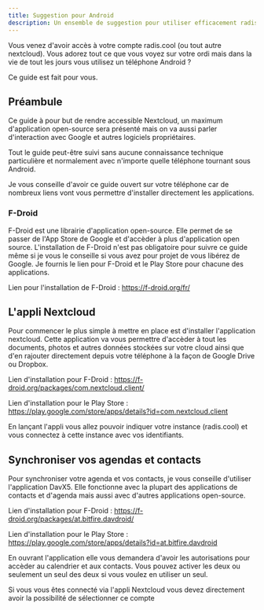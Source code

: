 ```yaml
---
title: Suggestion pour Android
description: Un ensemble de suggestion pour utiliser efficacement radis.cool sur android
---
```


Vous venez d'avoir accès à votre compte radis.cool (ou tout autre nextcloud). Vous adorez tout ce que vous voyez sur votre ordi mais dans la vie de tout les jours vous utilisez un téléphone Android ?

Ce guide est fait pour vous.

## Préambule

Ce guide à pour but de rendre accessible Nextcloud, un maximum d'application open-source sera présenté mais on va aussi parler d'interaction avec Google et autres logiciels propriétaires. 

Tout le guide peut-être suivi sans aucune connaissance technique particulière et normalement avec n'importe quelle téléphone tournant sous Android.

Je vous conseille d'avoir ce guide ouvert sur votre téléphone car de nombreux liens vont vous permettre d'installer directement les applications. 

### F-Droid

F-Droid est une librairie d'application open-source. Elle permet de se passer de l'App Store de Google et d'accèder à plus d'application open source. L'installation de F-Droid n'est pas obligatoire pour suivre ce guide même si je vous le conseille si vous avez pour projet de vous libérez de Google. Je fournis le lien pour F-Droid et le Play Store pour chacune des applications.

Lien pour l'installation de F-Droid : https://f-droid.org/fr/



## L'appli Nextcloud

Pour commencer le plus simple à mettre en place est d'installer l'application nextcloud. Cette application va vous permettre d'accèder à tout les documents, photos et autres données stockées sur votre cloud ainsi que d'en rajouter directement depuis votre téléphone à la façon de Google Drive ou Dropbox.

Lien d'installation pour F-Droid : https://f-droid.org/packages/com.nextcloud.client/

Lien d'installation pour le Play Store : https://play.google.com/store/apps/details?id=com.nextcloud.client

En lançant l'appli vous allez pouvoir indiquer votre instance (radis.cool) et vous connectez à cette instance avec vos identifiants.

## Synchroniser vos agendas et contacts

Pour synchroniser votre agenda et vos contacts, je vous conseille d'utiliser l'application DavX5. Elle fonctionne avec la plupart des applications de contacts et d'agenda mais aussi avec d'autres applications open-source.

Lien d'installation pour F-Droid : https://f-droid.org/packages/at.bitfire.davdroid/

Lien d'installation pour le Play Store : https://play.google.com/store/apps/details?id=at.bitfire.davdroid

En ouvrant l'application elle vous demandera d'avoir les autorisations pour accèder au calendrier et aux contacts. Vous pouvez activer les deux ou seulement un seul des deux si vous voulez en utiliser un seul.

Si vous vous êtes connecté via l'appli Nextcloud vous devez directement avoir la possibilité de sélectionner ce compte